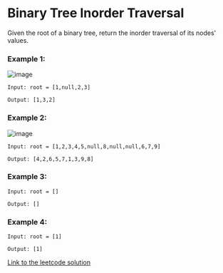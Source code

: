 # Binary Tree Inorder Traversal

Given the root of a binary tree, return the inorder traversal of its nodes' values.

### Example 1:

![image](https://assets.leetcode.com/uploads/2024/08/29/screenshot-2024-08-29-202743.png)

```
Input: root = [1,null,2,3]

Output: [1,3,2]
```

### Example 2:

![image](https://assets.leetcode.com/uploads/2024/08/29/tree_2.png)

```
Input: root = [1,2,3,4,5,null,8,null,null,6,7,9]

Output: [4,2,6,5,7,1,3,9,8]
```

### Example 3:

```
Input: root = []

Output: []
```

### Example 4:

```
Input: root = [1]

Output: [1]
```

[Link to the leetcode solution](https://leetcode.com/problems/binary-tree-inorder-traversal/submissions/177269442)